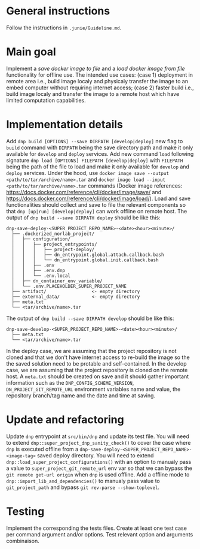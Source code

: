 
# General instructions
Follow the instructions in `.junie/Guideline.md`.

# Main goal
Implement a _save docker image to file_ and a _load docker image from file_ functionality for offline use.
The intended use cases: (case 1) deployment in remote area i.e., build image localy and physicaly transfer the image to an embed computer without requiring internet access; (case 2) faster build i.e., build image localy and transfer the image to a remote host which have limited computation capabilities.

# Implementation details

Add `dnp build [OPTIONS] --save DIRPATH [develop|deploy]` new flag to `build` command with `DIRPATH` being the save directory path and make it only available for `develop` and `deploy` services.
Add new command `load` following signature `dnp load [OPTIONS] FILEPATH [develop|deploy]` with `FILEPATH` being the path of the file to load and make it only available for `develop` and `deploy` services.
Under the hood, use `docker image save --output <path/to/tar/archive/name>.tar` and `docker image load --input <path/to/tar/archive/name>.tar` commands (Docker image references: https://docs.docker.com/reference/cli/docker/image/save/ and https://docs.docker.com/reference/cli/docker/image/load/).
Load and save functionalities should collect and save to file the relevant components so that `dnp [up|run] [develop|deploy]` can work offline on remote host.
The output of `dnp build --save DIRPATH deploy` should be like this:
```markup
dnp-save-deploy-<SUPER_PROJECT_REPO_NAME>-<date><hour><minute>/
  ├── .dockerized_norlab_project/
  │   ├── configuration/
  │   │   ├── project_entrypoints/
  │   │   │   ├── project-deploy/
  │   │   │   ├── dn_entrypoint.global.attach.callback.bash
  │   │   │   └── dn_entrypoint.global.init.callback.bash
  │   │   ├── .env
  │   │   ├── .env.dnp
  │   │   └── .env.local
  │   ├── dn_container_env_variable/
  │   └── .env.PLACEHOLDER_SUPER_PROJECT_NAME
  ├── artifact/                 <- empty directory
  ├── external_data/            <- empty directory
  ├── meta.txt
  └── <tar/archive/name>.tar
```
The output of `dnp build --save DIRPATH develop` should be like this:
```markup
dnp-save-develop-<SUPER_PROJECT_REPO_NAME>-<date><hour><minute>/
  ├── meta.txt
  └── <tar/archive/name>.tar
```
In the deploy case, we are assuming that the project repository is not cloned and that we don't have internet access to re-build the image so the the saved solution need to be protable and self-contained. 
In the develop case, we are assuming that the project repository is cloned on the remote host.
A `meta.txt` should be created on save and it should gather important information such as the `DNP_CONFIG_SCHEME_VERSION`, `DN_PROJECT_GIT_REMOTE_URL` environment variables name and value, the repository branch/tag name and the date and time at saving.

# Update and refactoring
Update `dnp` entrypoint at `src/bin/dnp` and update its test file.
You will need to extend `dnp::super_project_dnp_sanity_check()` to cover the case where `dnp` is executed offline from a `dnp-save-deploy-<SUPER_PROJECT_REPO_NAME>-<image-tag>` saved deploy directory.
You will need to extend `dnp::load_super_project_configurations()` with an option to manualy pass a value to `super_project_git_remote_url` env var so that we can bypass the `git remote get-url origin` when `dnp` is used offline.
Add a offline mode to `dnp::import_lib_and_dependencies()` to manualy pass value to `git_project_path` and bypass `git rev-parse --show-toplevel`.

# Testing
Implement the corresponding the tests files.
Create at least one test case per command argument and/or options.
Test relevant option and arguments combinaison.
